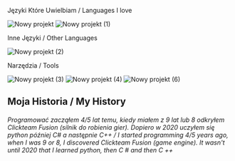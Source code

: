 Języki Które Uwielbiam / Languages I love




![Nowy projekt](https://user-images.githubusercontent.com/62306123/148421685-82e1e0d0-88e3-4a0b-8188-a7022331f292.png)          ![Nowy projekt (1)](https://user-images.githubusercontent.com/62306123/148421997-e25ce163-e3fc-4da3-8338-14c2502dac75.png)

Inne Języki / Other Languages



![Nowy projekt (2)](https://user-images.githubusercontent.com/62306123/148422360-99699081-92a1-42f4-9873-5d01d27866a4.png)




Narzędzia / Tools


![Nowy projekt (3)](https://user-images.githubusercontent.com/62306123/148423640-6cd393b4-a7f9-4623-a191-1ae414b9cea9.png)      ![Nowy projekt (4)](https://user-images.githubusercontent.com/62306123/148423657-61b5cb84-01c2-43a2-81cf-e330635937da.png)      ![Nowy projekt (6)](https://user-images.githubusercontent.com/62306123/148423697-4fbd9814-6339-4fb9-8b43-841393360e08.png)


## Moja Historia / My History
###### Programować zacząłem 4/5 lat temu, kiedy miałem z 9 lat lub 8 odkryłem Clickteam Fusion (silnik do robienia gier). Dopiero w 2020 uczyłem się python później C# a następnie C++ / I started programming 4/5 years ago, when I was 9 or 8, I discovered Clickteam Fusion (game engine). It wasn't until 2020 that I learned python, then C # and then C ++
